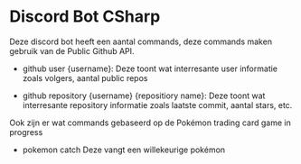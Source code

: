 # Discord Bot CSharp


Deze discord bot heeft een aantal commands, deze commands maken gebruik van de Public Github API.

- github user {username}: 
Deze toont wat interresante user informatie zoals volgers, aantal public repos

- github repository {username} {repositiory name}: 
Deze toont wat interresante repository informatie zoals laatste commit, aantal stars, etc.


Ook zijn er wat commands gebaseerd op de Pokémon trading card game in progress

- pokemon catch
Deze vangt een willekeurige pokémon
